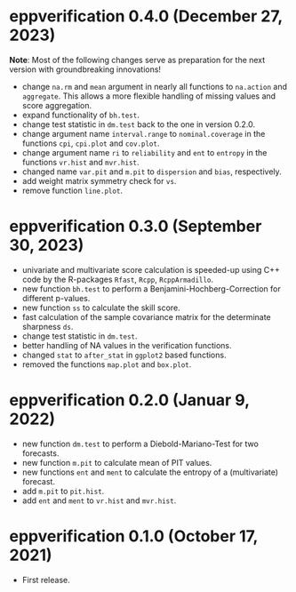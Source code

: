 # eppverification 0.4.0 (December 27, 2023)

**Note**: Most of the following changes serve as preparation for the next version with groundbreaking innovations!

- change `na.rm` and `mean` argument in nearly all functions to `na.action` and `aggregate`. This allows a more flexible handling of missing values and score aggregation. 
- expand functionality of `bh.test`.
- change test statistic in `dm.test` back to the one in version 0.2.0. 
- change argument name `interval.range` to `nominal.coverage` in the functions `cpi`, `cpi.plot` and `cov.plot`.  
- change argument name `ri` to `reliability` and `ent` to `entropy` in the functions `vr.hist` and `mvr.hist`.  
- changed name `var.pit` and `m.pit` to `dispersion` and `bias`, respectively.
- add weight matrix symmetry check for `vs`.
- remove function `line.plot`.


# eppverification 0.3.0 (September 30, 2023)

- univariate and multivariate score calculation is speeded-up using C++ code by the R-packages `Rfast`, `Rcpp`, `RcppArmadillo`.
- new function `bh.test` to perform a Benjamini-Hochberg-Correction for different p-values.
- new function `ss` to calculate the skill score.
- fast calculation of the sample covariance matrix for the determinate sharpness `ds`.
- change test statistic in `dm.test`. 
- better handling of NA values in the verification functions.
- changed `stat` to `after_stat` in `ggplot2` based functions.
- removed the functions `map.plot` and `box.plot`. 


# eppverification 0.2.0 (Januar 9, 2022)

- new function `dm.test` to perform a Diebold-Mariano-Test for two forecasts.
- new function `m.pit` to calculate mean of PIT values.
- new functions `ent` and `ment` to calculate the entropy of a (multivariate) forecast.
- add `m.pit` to `pit.hist`.
- add `ent` and `ment` to `vr.hist` and `mvr.hist`.


# eppverification 0.1.0 (October 17, 2021)

-   First release.
